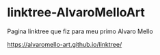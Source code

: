 # linktree-AlvaroMelloArt

Pagina linktree que fiz para meu primo Alvaro Mello

https://alvaromello-art.github.io/linktree/
